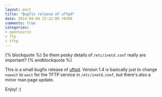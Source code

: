 ```yaml
---
layout: post
title: "Bugfix release of uftpd"
date: 2014-09-04 22:22:09 +0200
comments: true
categories: 
- opensource
- ftp
- tftp
---
```


{% blockquote %}
So them pesky details of `/etc/inetd.conf` really are important?
{% endblockquote %}

This is a small bugfix release of [uftpd](/uftpd.html).  Version 1.4
is basically just to change `nowait` to `wait` for the TFTP service in
`/etc/inetd.conf`, but there's also a minor man page update.

Enjoy! :)
